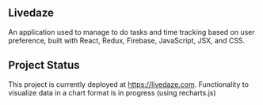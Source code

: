 ## Livedaze
An application used to manage to do tasks and time tracking based on user preference, built with React, Redux, Firebase, JavaScript, JSX, and CSS.

## Project Status
This project is currently deployed at https://livedaze.com. Functionality to visualize data in a chart format is in progress (using recharts.js)
